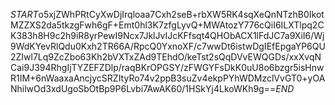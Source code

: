 $START$o5xjZWhPRtCyXwDjIrqloaa7Cxh2seB+rbXW5RK4sqXeQnNTzhB0IkotMZZXS2da5tkzgFwh6gF+Emt0hl3K7zfgLyvQ+MWAtozY776cQiI6ILXTlpq2CK383h8H9c2h9iR8yrPewI9Ncx7JklJvIJcKFfsqt4QHObACX1lFdJC7a9XiI6/Wj9WdKYevRlQdu0Kxh2TR66A/RpcQ0YxnoXF/c7wwDt6istwDgIEfEpgaYP6QU2ZIwl7Lq9ZcZbo63Kh2bVXTxZAd9TEhdO/keTst2sQqDVvEWQGDs/xxXvqNCai9J394RhgIjTYZEFZDlp/raqBKrOPGSY/zFWGYFsDkK0uU8o6bzgr5isHnwR1IM+6nWaaxaAncjycSRZItyRo74v2ppB3suZv4ekpPYhWDMzclVvGT0+yOANhilwOd3xdUgoSbOtBp9P6Lvbi7AwAK60/1HSkYj4LkoWKh9g==$END$